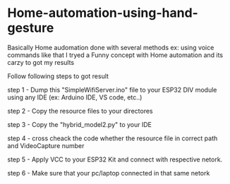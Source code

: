 # Home-automation-using-hand-gesture

  Basically Home audomation done with several methods 
  ex: using voice commands
  like that I tryed a Funny concept with Home automation and its carzy to got my results
  
Follow following steps to got result

step 1 - Dump this "SimpleWifiServer.ino" file to your ESP32 DIV module using any IDE (ex: Arduino IDE, VS code, etc..)

step 2 - Copy the resource files to your directores

step 3 - Copy the "hybrid_model2.py" to your IDE

step 4 - cross cheack the code whether the resource file in correct path and VideoCapture number

step 5 - Apply VCC to your ESP32 Kit and connect with respective netork.

step 6 - Make sure that your pc/laptop connected in that same netork
